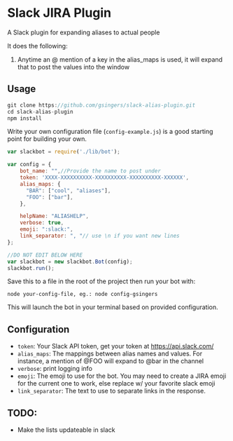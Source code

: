 # Slack JIRA Plugin

A Slack plugin for expanding aliases to actual people  

It does the following:

1. Anytime an @ mention of a key in the alias_maps is used, it will expand that to post the values into the window

## Usage

```javascript
git clone https://github.com/gsingers/slack-alias-plugin.git
cd slack-alias-plugin
npm install
```

Write your own configuration file (`config-example.js`) is a good starting point for building your own.

```javascript
var slackbot = require('./lib/bot');

var config = {
    bot_name: "",//Provide the name to post under
    token: 'XXXX-XXXXXXXXXX-XXXXXXXXXX-XXXXXXXXXX-XXXXXX',
    alias_maps: {
      "BAR": ["cool", "aliases"],
      "FOO": ["bar"],
    },

    helpName: "ALIASHELP",
    verbose: true,
    emoji: ":slack:",
    link_separator: ", "// use \n if you want new lines
};

//DO NOT EDIT BELOW HERE
var slackbot = new slackbot.Bot(config);
slackbot.run();

```

Save this to a file in the root of the project then run your bot with:

    node your-config-file, eg.: node config-gsingers

This will launch the bot in your terminal based on provided configuration.

## Configuration

- `token`: Your Slack API token, get your token at https://api.slack.com/
- `alias_maps`: The mappings between alias names and values.  For instance, a mention of @FOO will expand to @bar in the channel
- `verbose`: print logging info
- `emoji`: The emoji to use for the bot.  You may need to create a JIRA emoji for the current one to work, else replace w/ your favorite slack emoji
- `link_separator`: The text to use to separate links in the response.

## TODO:

- Make the lists updateable in slack
